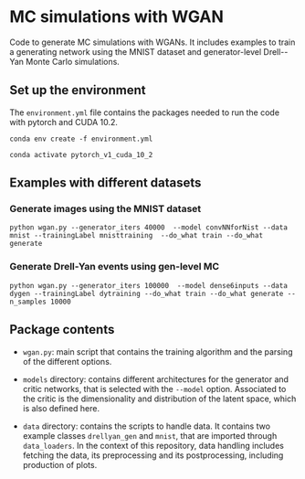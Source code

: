 # MC simulations with WGAN 

Code to generate MC simulations with WGANs. It includes examples to train a generating network using the MNIST dataset and generator-level Drell--Yan Monte Carlo simulations.

## Set up the environment 

The `environment.yml` file contains the packages needed to run the code with pytorch and CUDA 10.2. 


```conda env create -f environment.yml```

```conda activate pytorch_v1_cuda_10_2```

## Examples with different datasets

### Generate images using the MNIST dataset

```python wgan.py --generator_iters 40000  --model convNNforNist --data mnist --trainingLabel mnisttraining  --do_what train --do_what generate```

### Generate Drell-Yan events using gen-level MC

```python wgan.py --generator_iters 100000  --model dense6inputs --data dygen --trainingLabel dytraining --do_what train --do_what generate --n_samples 10000 ```


## Package contents

- `wgan.py`: main script that contains the training algorithm and the parsing of the different options.

- `models` directory: contains different architectures for the generator and critic networks, that is selected with the `--model` option. Associated to the critic is the dimensionality and distribution of the latent space, which is also defined here. 

- `data` directory: contains the scripts to handle data. It contains two example classes `drellyan_gen` and `mnist`, that are imported through `data_loaders`. In the context of this repository, data handling includes fetching the data, its preprocessing and its postprocessing, including production of plots. 


